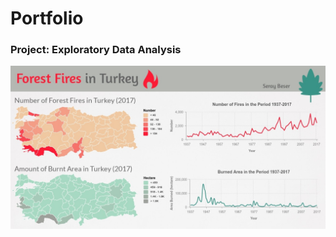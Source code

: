 # Portfolio

###  Project: Exploratory Data Analysis
![alt text](https://github.com/SerayBeser/portfolio/blob/master/images/forest_fires_in_Turkey.jpg)

 
